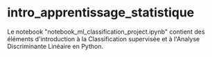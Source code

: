 # intro_apprentissage_statistique
Le notebook "notebook_ml_classification_project.ipynb" contient des éléments d'introduction à la Classification supervisée et à l'Analyse Discriminante Linéaire en Python.
